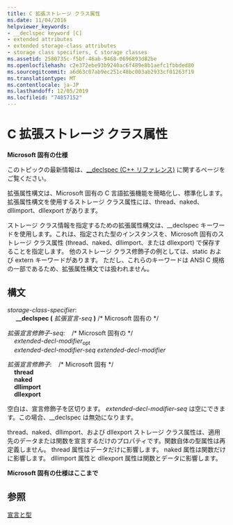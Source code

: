 ```yaml
---
title: C 拡張ストレージ クラス属性
ms.date: 11/04/2016
helpviewer_keywords:
- __declspec keyword [C]
- extended attributes
- extended storage-class attributes
- storage class specifiers, C storage classes
ms.assetid: 2580735c-f5bf-46ab-9468-0696893d82be
ms.openlocfilehash: c2e372ebe93b9240ac6f489e8b1aefc1fbbded80
ms.sourcegitcommit: a6d63c07ab9ec251c48bc003ab2933cf01263f19
ms.translationtype: MT
ms.contentlocale: ja-JP
ms.lasthandoff: 12/05/2019
ms.locfileid: "74857152"
---
```

# <a name="c-extended-storage-class-attributes"></a>C 拡張ストレージ クラス属性

**Microsoft 固有の仕様**

このトピックの最新情報は、[__declspec (C++ リファレンス)](../cpp/declspec.md) に関するページをご覧ください。

拡張属性構文は、Microsoft 固有の C 言語拡張機能を簡略化し、標準化します。 拡張属性構文を使用するストレージ クラス属性には、thread、naked、dllimport、dllexport があります。

ストレージ クラス情報を指定するための拡張属性構文は、__declspec キーワードを使用します。これは、指定された型のインスタンスを、Microsoft 固有のストレージ クラス属性 (thread、naked、dllimport、または dllexport) で保存することを指定します。 他のストレージ クラス修飾子の例としては、static および extern キーワードがあります。 ただし、これらのキーワードは ANSI C 規格の一部であるため、拡張属性構文では扱われません。

## <a name="syntax"></a>構文

*storage-class-specifier*:<br/>
&nbsp;&nbsp;&nbsp;&nbsp; **__declspec (** *拡張宣言-seq* **)**  /\* Microsoft 固有の \*/

*拡張宣言修飾子-seq*:&nbsp;&nbsp;&nbsp;&nbsp;/\* Microsoft 固有の \*/<br/>
&nbsp;&nbsp;&nbsp;&nbsp;*extended-decl-modifier*<sub>opt</sub><br/>
&nbsp;&nbsp;&nbsp;&nbsp;*extended-decl-modifier-seq* *extended-decl-modifier*

*拡張宣言修飾子*:&nbsp;&nbsp;&nbsp;&nbsp;/\* Microsoft 固有 \*/<br/>
&nbsp;&nbsp;&nbsp;&nbsp;**thread**<br/>
&nbsp;&nbsp;&nbsp;&nbsp;**naked**<br/>
&nbsp;&nbsp;&nbsp;&nbsp;**dllimport**<br/>
&nbsp;&nbsp;&nbsp;&nbsp;**dllexport**

空白は、宣言修飾子を区切ります。 *extended-decl-modifier-seq* は空にできます。この場合、__declspec は無効になります。

thread、naked、dllimport、および dllexport ストレージ クラス属性は、適用先のデータまたは関数を宣言するだけのプロパティです。関数自体の型属性は再定義しません。 thread 属性はデータだけに影響します。 naked 属性は関数だけに影響します。 dllimport 属性と dllexport 属性は関数とデータに影響します。

**Microsoft 固有の仕様はここまで**

## <a name="see-also"></a>参照

[宣言と型](../c-language/declarations-and-types.md)
